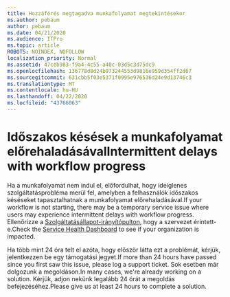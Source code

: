 ```yaml
---
title: Hozzáférés megtagadva munkafolyamat megtekintésekor
ms.author: pebaum
author: pebaum
ms.date: 04/21/2020
ms.audience: ITPro
ms.topic: article
ROBOTS: NOINDEX, NOFOLLOW
localization_priority: Normal
ms.assetid: 47ceb983-f9a4-4c55-a40c-03d5c3d75dc9
ms.openlocfilehash: 136778d8d24b973244553d9816e959d354ff2d67
ms.sourcegitcommit: 631cbb5f03e5371f0995e976536d24e9d13746c3
ms.translationtype: MT
ms.contentlocale: hu-HU
ms.lasthandoff: 04/22/2020
ms.locfileid: "43766063"
---
```

# <a name="intermittent-delays-with-workflow-progress"></a><span data-ttu-id="27e39-102">Időszakos késések a munkafolyamat előrehaladásával</span><span class="sxs-lookup"><span data-stu-id="27e39-102">Intermittent delays with workflow progress</span></span>

<span data-ttu-id="27e39-103">Ha a munkafolyamat nem indul el, előfordulhat, hogy ideiglenes szolgáltatásprobléma merül fel, amelyben a felhasználók időszakos késéseket tapasztalhatnak a munkafolyamat előrehaladásával.</span><span class="sxs-lookup"><span data-stu-id="27e39-103">If your workflow is not starting, there may be a temporary service issue where users may experience intermittent delays with workflow progress.</span></span> <span data-ttu-id="27e39-104">Ellenőrizze a [Szolgáltatásállapot-irányítópulton,](https://admin.microsoft.com/AdminPortal/Home#/servicehealth) hogy a szervezet érintett-e.</span><span class="sxs-lookup"><span data-stu-id="27e39-104">Check the [Service Health Dashboard](https://admin.microsoft.com/AdminPortal/Home#/servicehealth) to see if your organization is impacted.</span></span> 

<span data-ttu-id="27e39-105">Ha több mint 24 óra telt el azóta, hogy először látta ezt a problémát, kérjük, jelentkezzen be egy támogatási jegyet.</span><span class="sxs-lookup"><span data-stu-id="27e39-105">If more than 24 hours have passed since you first saw this issue, please log a support ticket.</span></span> <span data-ttu-id="27e39-106">Sok esetben már dolgozunk a megoldáson.</span><span class="sxs-lookup"><span data-stu-id="27e39-106">In many cases, we're already working on a solution.</span></span> <span data-ttu-id="27e39-107">Kérjük, adjon nekünk legalább 24 órát a megoldás befejezéséhez.</span><span class="sxs-lookup"><span data-stu-id="27e39-107">Please give us at least 24 hours to complete a solution.</span></span>


  

